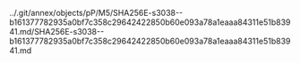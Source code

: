 ../.git/annex/objects/pP/M5/SHA256E-s3038--b161377782935a0bf7c358c29642422850b60e093a78a1eaaa84311e51b83941.md/SHA256E-s3038--b161377782935a0bf7c358c29642422850b60e093a78a1eaaa84311e51b83941.md